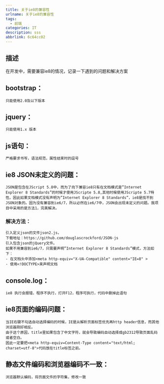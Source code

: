 ```yaml
---
title: 关于ie8的兼容性
urlname: 关于ie8的兼容性
tags:
  - 前端
categories: IT
description: sss
abbrlink: 6c64cc02
---
```

## 描述
在开发中，需要兼容ie8的情况，记录一下遇到的问题和解决方案
<!-- more -->

## bootstrap：
    只能使用2.0及以下版本

## jquery：
    只能使用1.x 版本

## js语句：
    严格要求书写，语法规范，属性结束时的逗号

## ie8 JSON未定义的问题：
    JSON是包含在JScript 5.8中，而为了向下兼容ie8只有在文档模式是”Internet Explorer 8 Standards”的时候才使用JScripte 5.8,其他时候使用JScripte 5.7特性。因此如果文档模式没有声明为”Internet Explorer 8 Standards”，ie8是找不到JSON对象的。因为没有兼容到ie6/7，所以必然在ie6/7中，JSON会出现未定义的问题。我项目中采用的是方法1，完美解决。

### 解决方法：
    引入定义json的文件json2.js， 
    下载地址：https://github.com/douglascrockford/JSON-js
    引入包含json的jQuery文件。
    如果不用兼容到ie6/7，只需要声明”Internet Explorer 8 Standards”模式，方法如下： 
    - 在文档头中添加<meta http-equiv="X-UA-Compatible" content="IE=8" >
    - 使用<!DOCTYPE>来声明文档

## console.log：
    ie8 执行会报错，程序不执行，打开F12，程序可执行，代码中删掉此语句

## ie8页面的编码问题：
    当IE右键不勾选自动选择编码的时候，IE是从解析页面标签优先再http header信息，而其他浏览器刚好相反。
    由于这个原因，title里如果包含了中文字符，就会导致编码自动选择成gb2312导致页面乱码或者空白。
    因此一定要把<meta http-equiv=Content-Type content="text/html; charset=utf-8">代码放在title标签之前。

## 静态文件编码和浏览器编码不一致：
    浏览器默认编码，将页面文件的字符集，修改一致